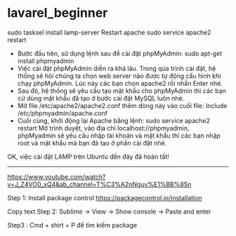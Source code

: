 # lavarel_beginner

sudo tasksel install lamp-server
Restart apache
sudo service apache2 restart

* Bước đầu tiên, sử dụng lệnh sau để cài đặt phpMyAdmin:
sudo apt-get install phpmyadmin
* Việc cài đặt phpMyAdmin diễn ra khá lâu. Trong qúa trình cài đặt, hệ thống sẽ hỏi chúng ta chọn web server nào được tự động cấu hình khi chạy phpMyAdmin. Lúc này các bạn chọn apache2 rồi nhấn Enter nhé.
* Sau đó, hệ thống sẽ yêu cầu tạo mật khẩu cho phpMyAdmin thì các bạn cứ dùng mật khẩu đã tạo ở bước cài đặt MySQL luôn nhé.
* Mở file /etc/apache2/apache2.conf thêm dòng này vào cuối file:
Include /etc/phpmyadmin/apache.conf
* Cuối cùng, khởi động lại Apache bằng lệnh:
sudo service apache2 restart
Mở trình duyệt, vào địa chỉ localhost://phpmyadmin, phpMyadmin sẽ yêu cầu nhập tài khoản và mật khẩu thì các bạn nhập root và mật khẩu mà bạn đã tạo ở phần cài đặt nhé.

OK, việc cài đặt LAMP trên Ubuntu đến đây đã hoàn tất!

-------------


https://www.youtube.com/watch?v=J_Z4VO0_xQ4&ab_channel=T%C3%A2nNguy%E1%BB%85n

Step 1: Install package control 
https://packagecontrol.io/installation

Copy text
Step 2:
Sublime -> View -> Show console -> Paste  and enter

Step3 : Cmd + shirt + P để tìm kiếm package


